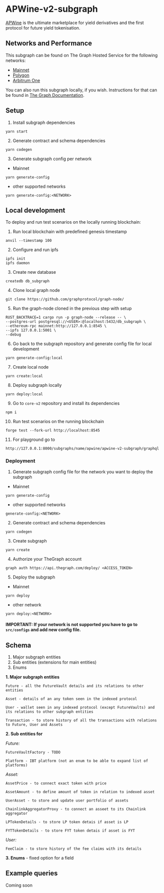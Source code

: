# APWine-v2-subgraph

[APWine](https://www.apwine.fi/) is the ultimate marketplace for yield derivatives and the first protocol for future yield tokenisation.

## Networks and Performance

This subgraph can be found on The Graph Hosted Service for the following networks:

-   [Mainnet](https://thegraph.com/hosted-service/subgraph/apwine/apwine-v2-subgraph)
-   [Polygon](https://thegraph.com/hosted-service/subgraph/apwine/apwine-v2-subgraph-polygon)
-   [Arbitrum One](https://thegraph.com/hosted-service/subgraph/apwine/apwine-v2-subgraph-arbitrum)

You can also run this subgraph locally, if you wish. Instructions for that can be found in [The Graph Documentation](https://thegraph.com/docs/en/cookbook/quick-start/).

## Setup

1. Install subgraph dependencies

```properties
yarn start
```

2. Generate contract and schema dependencies

```properties
yarn codegen
```

3. Generate subgraph config per network

-   Mainnet

```properties
yarn generate-config
```

-   other supported networks

```properties
yarn generate-config:<NETWORK>
```

## Local development

To deploy and run test scenarios on the locally running blockchain:

1. Run local blockchain with predefined genesis timestamp

```properties
anvil --timestamp 100
```

2. Configure and run ipfs

```properties
ipfs init
ipfs daemon
```

3. Create new database

```properties
createdb db_subgraph
```

4. Clone local graph node

```properties
git clone https://github.com/graphprotocol/graph-node/
```

5. Run the graph-node cloned in the previous step with setup

```properties
RUST_BACKTRACE=1 cargo run -p graph-node --release -- \
--postgres-url postgresql://<USER>:@localhost:5432/db_subgraph \
--ethereum-rpc mainnet:http://127.0.0.1:8545 \
--ipfs 127.0.0.1:5001 \
--debug
```

6. Go back to the subgraph repository and generate config file for local development

```properties
yarn generate-config:local
```

7. Create local node

```properties
yarn create:local
```

8. Deploy subgraph locally

```properties
yarn deploy:local
```

9. Go to `core-v2` repository and install its dependencies

```properties
npm i
```

10. Run test scenarios on the running blockchain

```properties
forge test --fork-url http://localhost:8545
```

11. For playground go to

```properties
http://127.0.0.1:8000/subgraphs/name/apwine/apwine-v2-subgraph/graphql
```

### Deployment

1. Generate subgraph config file for the network you want to deploy the subgraph

-   Mainnet

```properties
yarn generate-config
```

-   other supported networks

```properties
generate-config:<NETWORK>
```

2. Generate contract and schema dependencies

```properties
yarn codegen
```

3. Create subgraph

```properties
yarn create
```

4. Authorize your TheGraph account

```properties
graph auth https://api.thegraph.com/deploy/ <ACCESS_TOKEN>
```

5. Deploy the subgraph

-   Mainnet

```properties
yarn deploy
```

-   other network

```properties
yarn deploy:<NETWORK>
```

#### IMPORTANT: If your network is not supported you have to go to `src/configs` and add new config file.

## Schema

1. Major subgraph entities
2. Sub entities (extensions for main entities)
3. Enums

**1. Major subgraph entities**

```properties
Future - all the FutureVault details and its relations to other entities
```

```properties
Asset - details of an any token seen in the indexed protocol
```

```properties
User - wallet seen in any indexed protocol (except FutureVaults) and its relations to other subgraph entities
```

```properties
Transaction - to store history of all the transactions with relations to Future, User and Assets
```

**2. Sub entities for**

_Future:_

```properties
FutureVaultFactory - TODO
```

```properties
Platform - IBT platform (not an enum to be able to expand list of platforms)
```

_Asset:_

```properties
AssetPrice - to connect exact token with price 
```

```properties
AssetAmount - to define amount of token in relation to indexed asset
```

```properties
UserAsset - to store and update user portfolio of assets
```

```properties
ChainlinkAggregatorProxy - to connect an asseet to its Chainlink aggregator
```

```properties
LPTokenDetails - to store LP token detais if asset is LP
```

```properties
FYTTokenDetails - to store FYT token detais if asset is FYT
```

_User:_

```properties
FeeClaim - to store history of the fee claims with its details
```

**3. Enums** - fixed option for a field 

## Example queries

Coming soon

```

```

